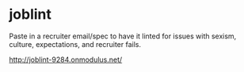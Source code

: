 joblint
=======

Paste in a recruiter email/spec to have it linted for issues with sexism,
culture, expectations, and recruiter fails.

http://joblint-9284.onmodulus.net/
